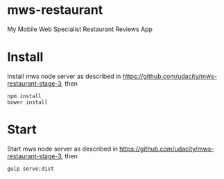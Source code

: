 mws-restaurant
=========

My Mobile Web Specialist Restaurant Reviews App

# Install

Install mws node server as described in https://github.com/udacity/mws-restaurant-stage-3, then
```
npm install
bower install
```


# Start

Start mws node server as described in https://github.com/udacity/mws-restaurant-stage-3, then
```
gulp serve:dist
```
